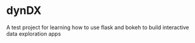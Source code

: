 # dynDX
A test project for learning how to use flask and bokeh to build interactive data exploration apps
